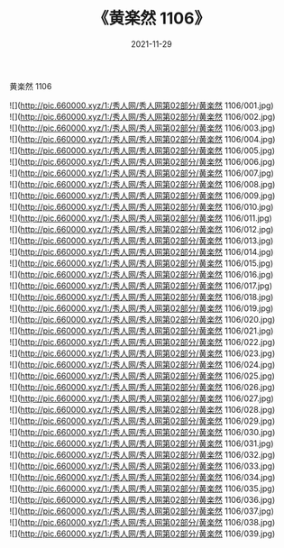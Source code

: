 ﻿---
layout: post
title:  《黄楽然 1106》
date:   2021-11-29
img: http://pic.660000.xyz/1:/秀人网/秀人网第02部分/黄楽然 1106/000.jpg
categories: [美女, 清纯, 唯美]
---

黄楽然 1106

  ![](http://pic.660000.xyz/1:/秀人网/秀人网第02部分/黄楽然 1106/001.jpg) <br> ![](http://pic.660000.xyz/1:/秀人网/秀人网第02部分/黄楽然 1106/002.jpg) <br> ![](http://pic.660000.xyz/1:/秀人网/秀人网第02部分/黄楽然 1106/003.jpg) <br> ![](http://pic.660000.xyz/1:/秀人网/秀人网第02部分/黄楽然 1106/004.jpg) <br> ![](http://pic.660000.xyz/1:/秀人网/秀人网第02部分/黄楽然 1106/005.jpg) <br> ![](http://pic.660000.xyz/1:/秀人网/秀人网第02部分/黄楽然 1106/006.jpg) <br> ![](http://pic.660000.xyz/1:/秀人网/秀人网第02部分/黄楽然 1106/007.jpg) <br> ![](http://pic.660000.xyz/1:/秀人网/秀人网第02部分/黄楽然 1106/008.jpg) <br> ![](http://pic.660000.xyz/1:/秀人网/秀人网第02部分/黄楽然 1106/009.jpg) <br> ![](http://pic.660000.xyz/1:/秀人网/秀人网第02部分/黄楽然 1106/010.jpg) <br> ![](http://pic.660000.xyz/1:/秀人网/秀人网第02部分/黄楽然 1106/011.jpg) <br> ![](http://pic.660000.xyz/1:/秀人网/秀人网第02部分/黄楽然 1106/012.jpg) <br> ![](http://pic.660000.xyz/1:/秀人网/秀人网第02部分/黄楽然 1106/013.jpg) <br> ![](http://pic.660000.xyz/1:/秀人网/秀人网第02部分/黄楽然 1106/014.jpg) <br> ![](http://pic.660000.xyz/1:/秀人网/秀人网第02部分/黄楽然 1106/015.jpg) <br> ![](http://pic.660000.xyz/1:/秀人网/秀人网第02部分/黄楽然 1106/016.jpg) <br> ![](http://pic.660000.xyz/1:/秀人网/秀人网第02部分/黄楽然 1106/017.jpg) <br> ![](http://pic.660000.xyz/1:/秀人网/秀人网第02部分/黄楽然 1106/018.jpg) <br> ![](http://pic.660000.xyz/1:/秀人网/秀人网第02部分/黄楽然 1106/019.jpg) <br> ![](http://pic.660000.xyz/1:/秀人网/秀人网第02部分/黄楽然 1106/020.jpg) <br> ![](http://pic.660000.xyz/1:/秀人网/秀人网第02部分/黄楽然 1106/021.jpg) <br> ![](http://pic.660000.xyz/1:/秀人网/秀人网第02部分/黄楽然 1106/022.jpg) <br> ![](http://pic.660000.xyz/1:/秀人网/秀人网第02部分/黄楽然 1106/023.jpg) <br> ![](http://pic.660000.xyz/1:/秀人网/秀人网第02部分/黄楽然 1106/024.jpg) <br> ![](http://pic.660000.xyz/1:/秀人网/秀人网第02部分/黄楽然 1106/025.jpg) <br> ![](http://pic.660000.xyz/1:/秀人网/秀人网第02部分/黄楽然 1106/026.jpg) <br> ![](http://pic.660000.xyz/1:/秀人网/秀人网第02部分/黄楽然 1106/027.jpg) <br> ![](http://pic.660000.xyz/1:/秀人网/秀人网第02部分/黄楽然 1106/028.jpg) <br> ![](http://pic.660000.xyz/1:/秀人网/秀人网第02部分/黄楽然 1106/029.jpg) <br> ![](http://pic.660000.xyz/1:/秀人网/秀人网第02部分/黄楽然 1106/030.jpg) <br> ![](http://pic.660000.xyz/1:/秀人网/秀人网第02部分/黄楽然 1106/031.jpg) <br> ![](http://pic.660000.xyz/1:/秀人网/秀人网第02部分/黄楽然 1106/032.jpg) <br> ![](http://pic.660000.xyz/1:/秀人网/秀人网第02部分/黄楽然 1106/033.jpg) <br> ![](http://pic.660000.xyz/1:/秀人网/秀人网第02部分/黄楽然 1106/034.jpg) <br> ![](http://pic.660000.xyz/1:/秀人网/秀人网第02部分/黄楽然 1106/035.jpg) <br> ![](http://pic.660000.xyz/1:/秀人网/秀人网第02部分/黄楽然 1106/036.jpg) <br> ![](http://pic.660000.xyz/1:/秀人网/秀人网第02部分/黄楽然 1106/037.jpg) <br> ![](http://pic.660000.xyz/1:/秀人网/秀人网第02部分/黄楽然 1106/038.jpg) <br> ![](http://pic.660000.xyz/1:/秀人网/秀人网第02部分/黄楽然 1106/039.jpg) <br>